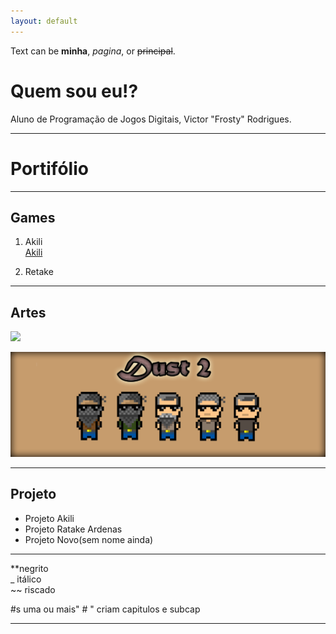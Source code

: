 ```yaml
---
layout: default
---
```


Text can be **minha**, _pagina_, or ~~principal~~.
# Quem sou eu!?
Aluno de Programação de Jogos Digitais, Victor "Frosty" Rodrigues.
* * * 
# Portifólio 

* * *  
## Games  
1. Akili  
[Akili](https://elielton90.github.io/Akili/)

2. Retake  
* * *  
## Artes  
![](https://orig00.deviantart.net/cc86/f/2015/014/9/e/m4a4_asiimov___pixel_art_by_stephenmdw-d8dy367.png)    


![](site2.png)


* * *  
## Projeto  
* Projeto Akili  
* Projeto Ratake Ardenas  
* Projeto Novo(sem nome ainda) 

* * *  
**negrito  
_ itálico  
~~ riscado  

#s uma ou mais" # " criam capitulos e subcap

* * *  

